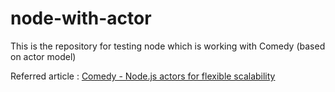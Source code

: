 # node-with-actor

This is the repository for testing node which is working with Comedy (based on actor model)

Referred article : [Comedy - Node.js actors for flexible scalability](https://medium.com/saymon/comedy-node-js-actors-for-flexible-scalability-731baf42fa1d)